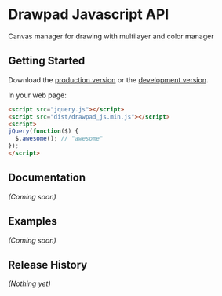 # Drawpad Javascript API

Canvas manager for drawing with multilayer and color manager

## Getting Started
Download the [production version][min] or the [development version][max].

[min]: https://raw.github.com/lenkyun/drawpad_js/master/dist/drawpad_js.min.js
[max]: https://raw.github.com/lenkyun/drawpad_js/master/dist/drawpad_js.js

In your web page:

```html
<script src="jquery.js"></script>
<script src="dist/drawpad_js.min.js"></script>
<script>
jQuery(function($) {
  $.awesome(); // "awesome"
});
</script>
```

## Documentation
_(Coming soon)_

## Examples
_(Coming soon)_

## Release History
_(Nothing yet)_
